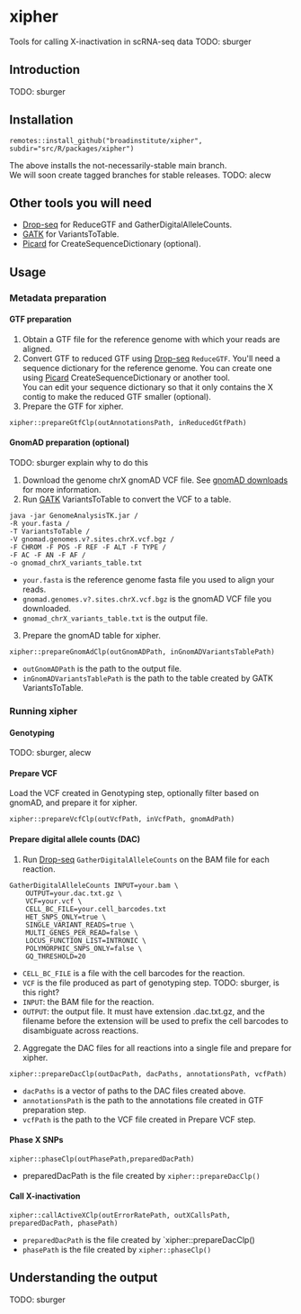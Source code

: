 # xipher
Tools for calling X-inactivation in scRNA-seq data
TODO: sburger

## Introduction

TODO: sburger

## Installation

```
remotes::install_github("broadinstitute/xipher", subdir="src/R/packages/xipher")
```

The above installs the not-necessarily-stable main branch.  
We will soon create tagged branches for stable releases.
TODO: alecw

## Other tools you will need
- [Drop-seq](https://github.com/broadinstitute/Drop-seq/) for ReduceGTF and GatherDigitalAlleleCounts.
- [GATK](https://gatk.broadinstitute.org/hc/en-us) for VariantsToTable.
- [Picard](https://github.com/broadinstitute/picard) for CreateSequenceDictionary (optional). 

## Usage

### Metadata preparation

#### GTF preparation
1. Obtain a GTF file for the reference genome with which your reads are aligned.
2. Convert GTF to reduced GTF using [Drop-seq](https://github.com/broadinstitute/Drop-seq/) `ReduceGTF`.
You'll need a sequence dictionary for the reference genome.  You can create one using
[Picard](https://github.com/broadinstitute/picard) CreateSequenceDictionary or another tool.    
You can edit your sequence dictionary so that it only contains the X contig to make the reduced 
GTF smaller (optional).
3. Prepare the GTF for xipher.
```
xipher::prepareGtfClp(outAnnotationsPath, inReducedGtfPath)
```
#### GnomAD preparation (optional)
TODO: sburger explain why to do this
1. Download the genome chrX gnomAD VCF file.  See [gnomAD downloads](https://gnomad.broadinstitute.org/downloads) for more information.
2. Run [GATK](https://gatk.broadinstitute.org/hc/en-us) VariantsToTable to convert the VCF to a table.
```
java -jar GenomeAnalysisTK.jar /
-R your.fasta /
-T VariantsToTable /
-V gnomad.genomes.v?.sites.chrX.vcf.bgz /
-F CHROM -F POS -F REF -F ALT -F TYPE /
-F AC -F AN -F AF /
-o gnomad_chrX_variants_table.txt
```
- `your.fasta` is the reference genome fasta file you used to align your reads.
- `gnomad.genomes.v?.sites.chrX.vcf.bgz` is the gnomAD VCF file you downloaded.
- `gnomad_chrX_variants_table.txt` is the output file.
3. Prepare the gnomAD table for xipher.
```
xipher::prepareGnomAdClp(outGnomADPath, inGnomADVariantsTablePath)
```
- `outGnomADPath` is the path to the output file.
- `inGnomADVariantsTablePath` is the path to the table created by GATK VariantsToTable.

### Running xipher

#### Genotyping
TODO: sburger, alecw

#### Prepare VCF
Load the VCF created in Genotyping step, optionally filter based on gnomAD, and prepare it for xipher.
```
xipher::prepareVcfClp(outVcfPath, inVcfPath, gnomAdPath)
```

#### Prepare digital allele counts (DAC)
1. Run [Drop-seq](https://github.com/broadinstitute/Drop-seq/) `GatherDigitalAlleleCounts` on the BAM file for each reaction.
```
GatherDigitalAlleleCounts INPUT=your.bam \
    OUTPUT=your.dac.txt.gz \
    VCF=your.vcf \
    CELL_BC_FILE=your.cell_barcodes.txt
	HET_SNPS_ONLY=true \
	SINGLE_VARIANT_READS=true \
	MULTI_GENES_PER_READ=false \
	LOCUS_FUNCTION_LIST=INTRONIC \
	POLYMORPHIC_SNPS_ONLY=false \
	GQ_THRESHOLD=20
```
- `CELL_BC_FILE` is a file with the cell barcodes for the reaction.
- `VCF` is the file produced as part of genotyping step. TODO: sburger, is this right?
- `INPUT`: the BAM file for the reaction.
- `OUTPUT`: the output file.  It must have extension .dac.txt.gz,
  and the filename before the extension will be used to prefix the cell barcodes to disambiguate across reactions.
2. Aggregate the DAC files for all reactions into a single file and prepare for xipher.
```
xipher::prepareDacClp(outDacPath, dacPaths, annotationsPath, vcfPath)
```
- `dacPaths` is a vector of paths to the DAC files created above.
- `annotationsPath` is the path to the annotations file created in GTF preparation step.
- `vcfPath` is the path to the VCF file created in Prepare VCF step.

#### Phase X SNPs
```
xipher::phaseClp(outPhasePath,preparedDacPath)
```
- preparedDacPath is the file created by `xipher::prepareDacClp()`

#### Call X-inactivation
```
xipher::callActiveXClp(outErrorRatePath, outXCallsPath, preparedDacPath, phasePath)
```
- `preparedDacPath` is the file created by `xipher::prepareDacClp()
- `phasePath` is the file created by `xipher::phaseClp()`

## Understanding the output
TODO: sburger

